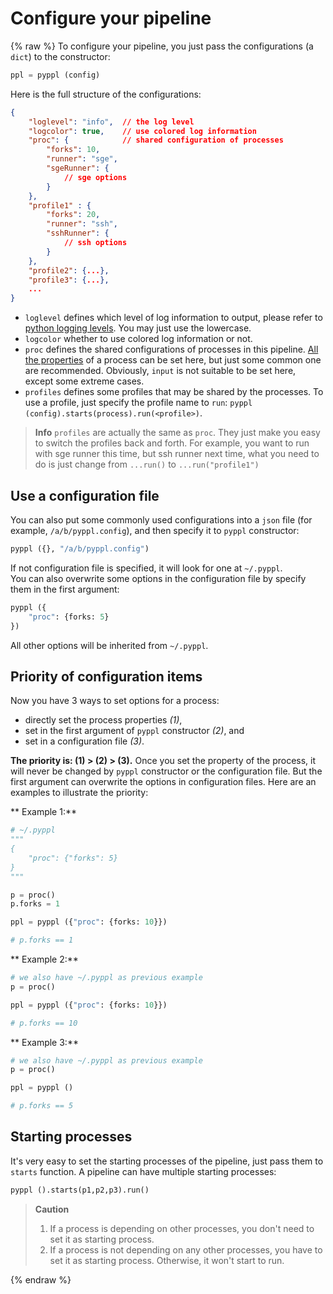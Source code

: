 # Configure your pipeline
<!-- toc -->

{% raw %}
To configure your pipeline, you just pass the configurations (a `dict`) to the constructor:
```python
ppl = pyppl (config)
```
Here is the full structure of the configurations:
```json
{
    "loglevel": "info",  // the log level
    "logcolor": true,    // use colored log information
    "proc": {            // shared configuration of processes
        "forks": 10,
        "runner": "sge",
        "sgeRunner": {
            // sge options
        }
    },
    "profile1" : {
        "forks": 20,
        "runner": "ssh",
        "sshRunner": {
            // ssh options
        }
    },
    "profile2": {...},
    "profile3": {...},
    ...
}
```
- `loglevel` defines which level of log information to output, please refer to [python logging levels][1]. You may just use the lowercase. 
- `logcolor` whether to use colored log information or not.
- `proc` defines the shared configurations of processes in this pipeline. [All the properties][2] of a process can be set here, but just some common one are recommended. Obviously, `input` is not suitable to be set here, except some extreme cases.
- `profiles` defines some profiles that may be shared by the processes. To use a profile, just specify the profile name to `run`: `pyppl (config).starts(process).run(<profile>)`.

> **Info** `profiles` are actually the same as `proc`. They just make you easy to switch the profiles back and forth. For example, you want to run with sge runner this time, but ssh runner next time, what you need to do is just change from `...run()` to `...run("profile1")`

## Use a configuration file
You can also put some commonly used configurations into a `json` file (for example, `/a/b/pyppl.config`), and then specify it to `pyppl` constructor:
```python
pyppl ({}, "/a/b/pyppl.config")
```
If not configuration file is specified, it will look for one at `~/.pyppl`.  
You can also overwrite some options in the configuration file by specify them in the first argument:
```python
pyppl ({
    "proc": {forks: 5}
})
```
All other options will be inherited from `~/.pyppl`.

## Priority of configuration items
Now you have 3 ways to set options for a process: 
- directly set the process properties _(1)_, 
- set in the first argument of `pyppl` constructor _(2)_, and 
- set in a configuration file _(3)_.  

**The priority is: (1) > (2) > (3).**
Once you set the property of the process, it will never be changed by `pyppl` constructor or the configuration file. But the first argument can overwrite the options in configuration files.
Here are an examples to illustrate the priority:

** Example 1:**
```python
# ~/.pyppl
"""
{
    "proc": {"forks": 5}
}
"""

p = proc()
p.forks = 1

ppl = pyppl ({"proc": {forks: 10}})

# p.forks == 1
```
** Example 2:**
```python
# we also have ~/.pyppl as previous example
p = proc()

ppl = pyppl ({"proc": {forks: 10}})

# p.forks == 10
```
** Example 3:**
```python
# we also have ~/.pyppl as previous example
p = proc()

ppl = pyppl ()

# p.forks == 5
```

## Starting processes
It's very easy to set the starting processes of the pipeline, just pass them to `starts` function. A pipeline can have multiple starting processes:
```python
pyppl ().starts(p1,p2,p3).run()
```
> **Caution** 
> 1. If a process is depending on other processes, you don't need to set it as starting process.
> 2. If a process is not depending on any other processes, you have to set it as starting process. Otherwise, it won't start to run.

[1]: https://docs.python.org/2/library/logging.html#logging-levels
[2]: https://pwwang.gitbooks.io/pyppl/content/set-other-properties-of-a-process.html

{% endraw %}


